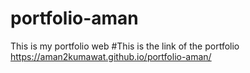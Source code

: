 # portfolio-aman
This is my portfolio web
#This is the link of the portfolio
https://aman2kumawat.github.io/portfolio-aman/
